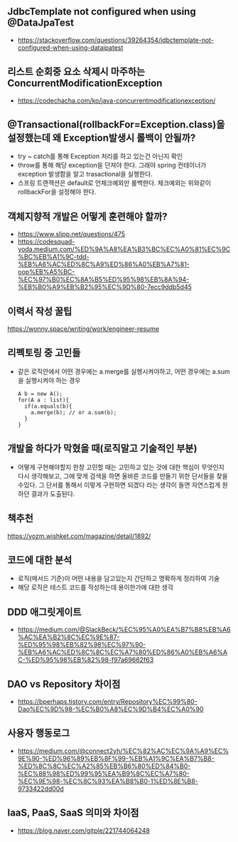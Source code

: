 

## JdbcTemplate not configured when using @DataJpaTest
- https://stackoverflow.com/questions/39264354/jdbctemplate-not-configured-when-using-datajpatest


## 리스트 순회중 요소 삭제시 마주하는 ConcurrentModificationException

- https://codechacha.com/ko/java-concurrentmodificationexception/

## @Transactional(rollbackFor=Exception.class)을 설정했는데 왜 Exception발생시 롤백이 안될까?
- try ~ catch를 통해 Exception 처리를 하고 있는건 아닌지 확인
- throw를 통해 해당 exception을 던져야 한다. 그래야 spring 컨테이너가 exception 발생함을 알고 trasactional을 실행한다.
- 스프링 트랜잭션은 default로 언체크예외만 롤백한다. 체크예외는 위와같이 rollbackFor을 설정해야 한다.

## 객체지향적 개발은 어떻게 훈련해야 할까?
- https://www.slipp.net/questions/475
- https://codesquad-yoda.medium.com/%ED%9A%A8%EA%B3%BC%EC%A0%81%EC%9C%BC%EB%A1%9C-tdd-%EB%A6%AC%ED%8C%A9%ED%86%A0%EB%A7%81-oop%EB%A5%BC-%EC%97%B0%EC%8A%B5%ED%95%98%EB%8A%94-%EB%B0%A9%EB%B2%95%EC%9D%80-7ecc9ddb5d45

## 이력서 작성 꿀팁
https://wonny.space/writing/work/engineer-resume


## 리펙토링 중 고민들
- 같은 로직안에서 어떤 경우에는 a.merge를 실행시켜야하고, 어떤 경우에는 a.sum을 실행시켜야 하는 경우
  ```
  A b = new A();
  for(A a : list){
    if(a.equals(b){
      a.merge(b); // or a.sum(b);
    }
  }
  ```

## 개발을 하다가 막혔을 때(로직말고 기술적인 부분)
- 어떻게 구현해야할지 한창 고민할 때는 고민하고 있는 것에 대한 핵심이 무엇인지 다시 생각해보고, 그에 맞게 검색을 하면 올바른 코드를 만들기 위한 단서들을 찾을수있다. 그 단서를 통해서 이렇게 구현하면 되겠다 라는 생각이 들면 자연스럽게 원하던 결과가 도출된다.

## 책추천
https://yozm.wishket.com/magazine/detail/1892/

## 코드에 대한 분석
- 로직(메서드 기준)이 어떤 내용을 담고있는지 간단하고 명확하게 정리하여 기술
- 해당 로직은 테스트 코드를 작성하는데 용이한가에 대한 생각

## DDD 애그릿게이트
- https://medium.com/@SlackBeck/%EC%95%A0%EA%B7%B8%EB%A6%AC%EA%B2%8C%EC%9E%87-%ED%95%98%EB%82%98%EC%97%90-%EB%A6%AC%ED%8C%8C%EC%A7%80%ED%86%A0%EB%A6%AC-%ED%95%98%EB%82%98-f97a69662f63


## DAO vs Repository 차이점
- https://bperhaps.tistory.com/entry/Repository%EC%99%80-Dao%EC%9D%98-%EC%B0%A8%EC%9D%B4%EC%A0%90

## 사용자 행동로그
- https://medium.com/@connect2yh/%EC%82%AC%EC%9A%A9%EC%9E%90-%ED%96%89%EB%8F%99-%EB%A1%9C%EA%B7%B8-%ED%8C%8C%EC%A2%85%EB%B6%80%ED%84%B0-%EC%88%98%ED%99%95%EA%B9%8C%EC%A7%80-%EC%9E%98-%EC%8C%93%EA%B8%B0-1%ED%8E%B8-9733422dd00d


## IaaS, PaaS, SaaS 의미와 차이점
- https://blog.naver.com/gitple/221744064248

